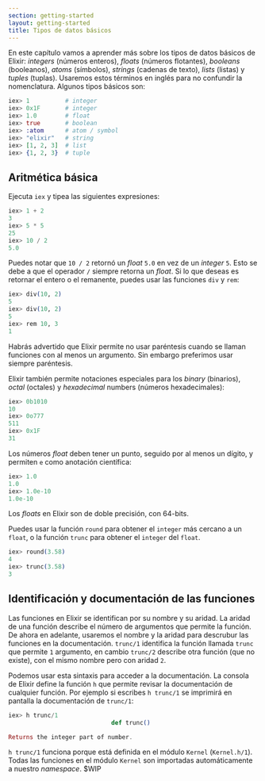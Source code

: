 ```yaml
---
section: getting-started
layout: getting-started
title: Tipos de datos básicos
---
```


En este capítulo vamos a aprender más sobre los tipos de datos básicos de Elixir: _integers_ (números enteros), _floats_ (números flotantes), _booleans_ (booleanos), _atoms_ (símbolos), _strings_ (cadenas de texto), _lists_ (listas) y _tuples_ (tuplas). Usaremos estos términos en inglés para no confundir la nomenclatura. Algunos tipos básicos son:

```elixir
iex> 1          # integer
iex> 0x1F       # integer
iex> 1.0        # float
iex> true       # boolean
iex> :atom      # atom / symbol
iex> "elixir"   # string
iex> [1, 2, 3]  # list
iex> {1, 2, 3}  # tuple
```

## Aritmética básica

Ejecuta `iex` y tipea las siguientes expresiones:

```elixir
iex> 1 + 2
3
iex> 5 * 5
25
iex> 10 / 2
5.0
```

Puedes notar que `10 / 2` retornó un _float_ `5.0` en vez de un _integer_ `5`. Esto se debe a que el operador `/` siempre retorna un _float_. Si lo que deseas es retornar el entero o el remanente, puedes usar las funciones `div` y `rem`:

```elixir
iex> div(10, 2)
5
iex> div(10, 2)
5
iex> rem 10, 3
1
```

Habrás advertido que Elixir permite no usar paréntesis cuando se llaman funciones con al menos un argumento. Sin embargo preferimos usar siempre paréntesis.

Elixir también permite notaciones especiales para los _binary_ (binarios), _octal_ (octales) y _hexadecimal_ numbers (números hexadecimales):

```elixir
iex> 0b1010
10
iex> 0o777
511
iex> 0x1F
31
```

Los números _float_ deben tener un punto, seguido por al menos un dígito, y permiten `e` como anotación científica:

```elixir
iex> 1.0
1.0
iex> 1.0e-10
1.0e-10
```

Los _floats_ en Elixir son de doble precisión, con 64-bits.

Puedes usar la función `round` para obtener el `integer` más cercano a un `float`, o la función `trunc` para obtener el `integer` del `float`.

```elixir
iex> round(3.58)
4
iex> trunc(3.58)
3
```

## Identificación y documentación de las funciones

Las funciones en Elixir se identifican por su nombre y su aridad. La aridad de una función describe el número de argumentos que permite la función. De ahora en adelante, usaremos el nombre y la aridad para descrubur las funciones en la documentación. `trunc/1` identifica la función llamada `trunc` que permite `1` argumento, en cambio `trunc/2` describe otra función (que no existe), con el mismo nombre pero con aridad `2`.

Podemos usar esta sintaxis para acceder a la documentación. La consola de Elixir define la función `h` que permite revisar la documentación de cualquier función. Por ejemplo si escribes `h trunc/1` se imprimirá en pantalla la documentación de `trunc/1`:

```elixir
iex> h trunc/1
                             def trunc()

Returns the integer part of number.
```

`h trunc/1` funciona porque está definida en el módulo `Kernel` (`Kernel.h/1`). Todas las funciones en el módulo `Kernel` son importadas automáticamente a nuestro _namespace_. $WIP